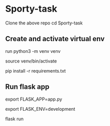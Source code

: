 # Sporty-task

Clone the above repo
cd Sporty-task

## Create and activate virtual env

run python3 -m venv venv

source venv/bin/activate

pip install -r requirements.txt

## Run flask app

export FLASK_APP=app.py

export FLASK_ENV=development

flask run
